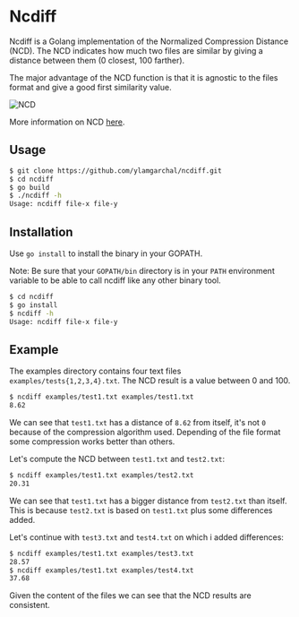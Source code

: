 # Ncdiff

Ncdiff is a Golang implementation of the Normalized Compression Distance (NCD). The NCD indicates how much two files are similar by giving a distance between them (0 closest, 100 farther).

The major advantage of the NCD function is that it is agnostic to the files format and give a good first similarity value.

![NCD](https://wikimedia.org/api/rest_v1/media/math/render/svg/e00cc1837ede7799f7dbdb924d88330c4cbfa899)


More information on NCD [here](https://en.wikipedia.org/wiki/Normalized_compression_distance).


## Usage
```bash
$ git clone https://github.com/ylamgarchal/ncdiff.git
$ cd ncdiff
$ go build
$ ./ncdiff -h
Usage: ncdiff file-x file-y
```

## Installation

Use `go install` to install the binary in your GOPATH.

Note: Be sure that your `GOPATH/bin` directory is in your `PATH` environment variable to be able to call ncdiff like any other binary tool.

```bash
$ cd ncdiff
$ go install
$ ncdiff -h
Usage: ncdiff file-x file-y
```

## Example

The examples directory contains four text files `examples/tests{1,2,3,4}.txt`. The NCD result is a value between 0 and 100.

```bash
$ ncdiff examples/test1.txt examples/test1.txt 
8.62
```

We can see that `test1.txt` has a distance of `8.62` from itself, it's not `0` because of the compression algorithm used. Depending of the file format some compression works better than others. 

Let's compute the NCD between `test1.txt` and `test2.txt`:

```bash
$ ncdiff examples/test1.txt examples/test2.txt 
20.31
```

We can see that `test1.txt` has a bigger distance from `test2.txt` than itself. This is because `test2.txt` is based on `test1.txt` plus some differences added.

Let's continue with `test3.txt` and `test4.txt` on which i added differences:

```bash
$ ncdiff examples/test1.txt examples/test3.txt 
28.57
$ ncdiff examples/test1.txt examples/test4.txt 
37.68
```

Given the content of the files we can see that the NCD results are consistent.